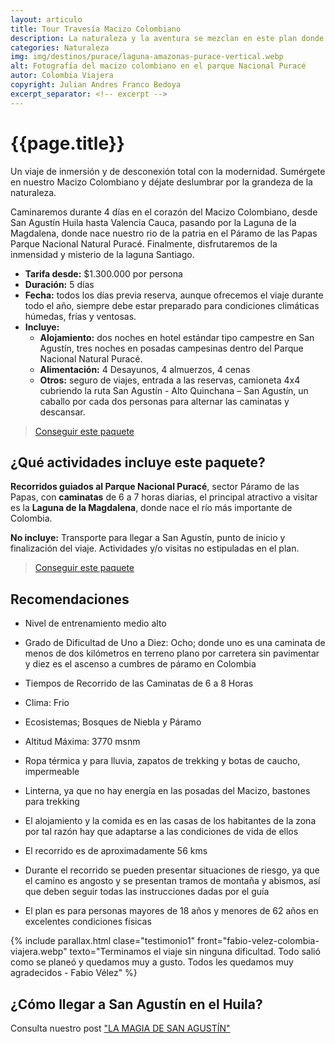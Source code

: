 ```yaml
---
layout: articulo
title: Tour Travesía Macizo Colombiano
description: La naturaleza y la aventura se mezclan en este plan donde se visitan los atractivos más destacados del Parque Natural Nacional Puracé
categories: Naturaleza
img: img/destinos/purace/laguna-amazonas-purace-vertical.webp
alt: Fotografía del macizo colombiano en el parque Nacional Puracé
autor: Colombia Viajera
copyright: Julian Andres Franco Bedoya
excerpt_separator: <!-- excerpt -->
---
```

# {{page.title}}

Un viaje de inmersión y de desconexión total con la modernidad. Sumérgete en nuestro Macizo Colombiano y déjate deslumbrar por la grandeza de la naturaleza.

<!-- excerpt -->

Caminaremos durante 4 días en el corazón del Macizo Colombiano, desde San Agustín Huila hasta Valencia Cauca, pasando por la Laguna de la Magdalena, donde nace nuestro rio de la patria en el Páramo de las Papas Parque Nacional Natural Puracé. Finalmente, disfrutaremos de la inmensidad y misterio de la laguna Santiago.

* **Tarifa desde:** $1.300.000 por persona
* **Duración:** 5 días
* **Fecha:** todos los días previa reserva, aunque ofrecemos el viaje durante todo el año, siempre debe estar preparado para condiciones climáticas húmedas, frías y ventosas.
* **Incluye:**
  * **Alojamiento:** dos noches en hotel estándar tipo campestre en San Agustín, tres noches en posadas campesinas dentro del Parque Nacional Natural Puracé.
  * **Alimentación:** 4 Desayunos, 4 almuerzos, 4 cenas
  * **Otros:** seguro de viajes, entrada a las reservas, camioneta 4x4 cubriendo la ruta San Agustín - Alto Quinchana – San Agustín, un caballo por cada dos personas para alternar las caminatas y descansar.

>[Conseguir este paquete](https://api.whatsapp.com/send?phone=+573209673925&text=Hola.%20Me%20encantar%C3%ADa%20saber%20m%C3%A1s%20sobre%20este%20paquete:%20Traves%C3%ADa%20Macizo%20Colombiano)

## ¿Qué actividades incluye este paquete?

**Recorridos guiados al Parque Nacional Puracé**, sector Páramo de las Papas, con **caminatas** de 6 a 7 horas diarias, el principal atractivo a visitar es la **Laguna de la Magdalena**, donde nace el río más importante de Colombia.

**No incluye:** Transporte para llegar a San Agustín, punto de inicio y finalización del viaje. Actividades y/o visitas no estipuladas en el plan.

>[Conseguir este paquete](https://api.whatsapp.com/send?phone=+573209673925&text=Hola.%20Me%20encantar%C3%ADa%20saber%20m%C3%A1s%20sobre%20este%20paquete:%20Traves%C3%ADa%20Macizo%20Colombiano)

## Recomendaciones

* Nivel de entrenamiento medio alto

* Grado de Dificultad de Uno a Diez: Ocho; donde uno es una caminata de menos de dos kilómetros en terreno plano por carretera sin pavimentar y diez es el ascenso a cumbres de páramo en Colombia

* Tiempos de Recorrido de las Caminatas de 6 a 8 Horas

* Clima: Frio

* Ecosistemas; Bosques de Niebla y Páramo

* Altitud Máxima: 3770 msnm

* Ropa térmica y para lluvia, zapatos de trekking y botas de caucho, impermeable

* Linterna, ya que no hay energía en las posadas del Macizo, bastones para trekking

* El alojamiento y la comida es en las casas de los habitantes de la zona por tal razón hay que adaptarse a las condiciones de vida de ellos

* El recorrido es de aproximadamente 56 kms

* Durante el recorrido se pueden presentar situaciones de riesgo, ya que el camino es angosto y se presentan tramos de montaña y abismos, así que deben seguir todas las instrucciones dadas por el guía

* El plan es para personas mayores de 18 años y menores de 62 años en excelentes condiciones físicas

{% include parallax.html clase="testimonio1" front="fabio-velez-colombia-viajera.webp" texto="Terminamos el viaje sin ninguna dificultad. Todo salió como se planeó y quedamos muy a gusto. Todos les quedamos muy agradecidos - Fabio Vélez" %}

## ¿Cómo llegar a San Agustín en el Huila?

Consulta nuestro post ["LA MAGIA DE SAN AGUSTÍN"]({{site.baseurl}}/san-agustin/)
